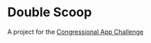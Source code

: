 # Double Scoop
A project for the [Congressional App Challenge](https://www.congressionalappchallenge.us/)